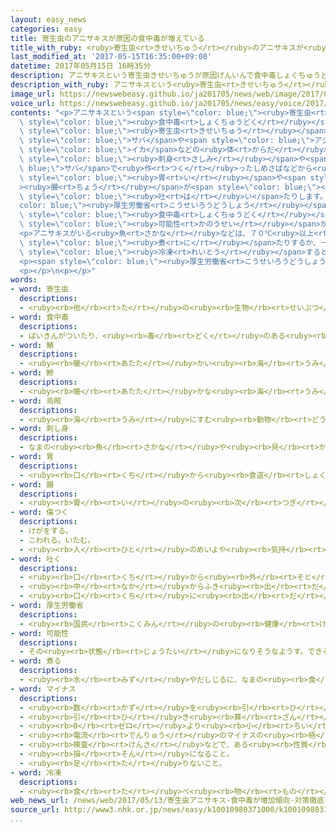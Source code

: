 ```yaml
---
layout: easy_news
categories: easy
title: 寄生虫のアニサキスが原因の食中毒が増えている
title_with_ruby: <ruby>寄生虫<rt>きせいちゅう</rt></ruby>のアニサキスが<ruby>原因<rt>げんいん</rt></ruby>の<ruby>食中毒<rt>しょくちゅうどく</rt></ruby>が<ruby>増<rt>ふ</rt></ruby>えている
last_modified_at: '2017-05-15T16:35:00+09:00'
datetime: 2017年05月15日 16時35分
description: アニサキスという寄生虫きせいちゅうが原因げんいんで食中毒しょくちゅうどくになる人ひとが増ふえています。
description_with_ruby: アニサキスという<ruby>寄生虫<rt>きせいちゅう</rt></ruby>が<ruby>原因<rt>げんいん</rt></ruby>で<ruby>食中毒<rt>しょくちゅうどく</rt></ruby>になる<ruby>人<rt>ひと</rt></ruby>が<ruby>増<rt>ふ</rt></ruby>えています。
image_url: https://newswebeasy.github.io/ja201705/news/web/image/2017/05/15/k10010980371000.jpg
voice_url: https://newswebeasy.github.io/ja201705/news/easy/voice/2017/05/15/k10010980371000.mp3
contents: "<p>アニサキスという<span style=\"color: blue;\"><ruby>寄生虫<rt>きせいちゅう</rt></ruby></span>が<ruby>原因<rt>げんいん</rt></ruby>で<span\
  \ style=\"color: blue;\"><ruby>食中毒<rt>しょくちゅうどく</rt></ruby></span>になる<ruby>人<rt>ひと</rt></ruby>が<ruby>増<rt>ふ</rt></ruby>えています。アニサキスは<ruby>魚<rt>さかな</rt></ruby>などの<ruby>体<rt>からだ</rt></ruby>にいる<span\
  \ style=\"color: blue;\"><ruby>寄生虫<rt>きせいちゅう</rt></ruby></span>です。<ruby>長<rt>なが</rt></ruby>さは２ｃｍ〜３ｃｍで、<ruby>糸<rt>いと</rt></ruby>のように<ruby>見<rt>み</rt></ruby>えます。<span\
  \ style=\"color: blue;\">サバ</span>や<span style=\"color: blue;\">アジ</span>、<span\
  \ style=\"color: blue;\">イカ</span>などの<ruby>体<rt>からだ</rt></ruby>の<ruby>中<rt>なか</rt></ruby>にいて、<span\
  \ style=\"color: blue;\"><ruby>刺身<rt>さしみ</rt></ruby></span>や<span style=\"color:\
  \ blue;\">サバ</span>で<ruby>作<rt>つく</rt></ruby>ったしめさばなどから<ruby>見<rt>み</rt></ruby>つかっています。アニサキスが<ruby>人<rt>ひと</rt></ruby>の<ruby>体<rt>からだ</rt></ruby>に<ruby>入<rt>はい</rt></ruby>ると、<span\
  \ style=\"color: blue;\"><ruby>胃<rt>い</rt></ruby></span>や<span style=\"color: blue;\"\
  ><ruby>腸<rt>ちょう</rt></ruby></span>が<span style=\"color: blue;\"><ruby>傷<rt>きず</rt></ruby>つい</span>て、しばらくの<ruby>間<rt>あいだ</rt></ruby>、おなかがとても<ruby>痛<rt>いた</rt></ruby>くなったり、<span\
  \ style=\"color: blue;\"><ruby>吐<rt>は</rt></ruby>い</span>たりします。</p>\n<p><span style=\"\
  color: blue;\"><ruby>厚生労働省<rt>こうせいろうどうしょう</rt></ruby></span>によると、アニサキスが<ruby>原因<rt>げんいん</rt></ruby>で<span\
  \ style=\"color: blue;\"><ruby>食中毒<rt>しょくちゅうどく</rt></ruby></span>になった<ruby>人<rt>ひと</rt></ruby>は、<ruby>今年<rt>ことし</rt></ruby>は４<ruby>月<rt>がつ</rt></ruby>の<ruby>終<rt>お</rt></ruby>わりまでに３２<ruby>人<rt>にん</rt></ruby>いました。２０１３<ruby>年<rt>ねん</rt></ruby>に<ruby>調<rt>しら</rt></ruby>べ<ruby>始<rt>はじ</rt></ruby>めてから<ruby>増<rt>ふ</rt></ruby>えていて、<ruby>去年<rt>きょねん</rt></ruby>は１２６<ruby>人<rt>にん</rt></ruby>いました。しかし、<ruby>国立感染症研究所<rt>こくりつかんせんしょうけんきゅうしょ</rt></ruby>は１<ruby>年<rt>ねん</rt></ruby>に７０００<ruby>人<rt>にん</rt></ruby><ruby>以上<rt>いじょう</rt></ruby>いる<span\
  \ style=\"color: blue;\"><ruby>可能性<rt>かのうせい</rt></ruby></span>があると<ruby>考<rt>かんが</rt></ruby>えています。</p>\n\
  <p>アニサキスがいる<ruby>魚<rt>さかな</rt></ruby>などは、７０℃<ruby>以上<rt>いじょう</rt></ruby>で<ruby>焼<rt>や</rt></ruby>いたり<span\
  \ style=\"color: blue;\"><ruby>煮<rt>に</rt></ruby></span>たりするか、－２０℃<ruby>以下<rt>いか</rt></ruby>で２４<ruby>時間<rt>じかん</rt></ruby><ruby>以上<rt>いじょう</rt></ruby><span\
  \ style=\"color: blue;\"><ruby>冷凍<rt>れいとう</rt></ruby></span>すると、<ruby>食<rt>た</rt></ruby>べても<ruby>問題<rt>もんだい</rt></ruby>はありません。</p>\n\
  <p><span style=\"color: blue;\"><ruby>厚生労働省<rt>こうせいろうどうしょう</rt></ruby></span>は、<ruby>魚<rt>さかな</rt></ruby>を<ruby>売<rt>う</rt></ruby>る<ruby>店<rt>みせ</rt></ruby>や<ruby>食堂<rt>しょくどう</rt></ruby>などに、<ruby>魚<rt>さかな</rt></ruby>などをしっかりチェックするように<ruby>言<rt>い</rt></ruby>っています。</p>\n\
  <p></p>\n<p></p>"
words:
- word: 寄生虫
  descriptions:
  - <ruby><rb>他</rb><rt>た</rt></ruby>の<ruby><rb>生物</rb><rt>せいぶつ</rt></ruby>に<ruby><rb>寄生</rb><rt>きせい</rt></ruby>して<ruby><rb>生活</rb><rt>せいかつ</rt></ruby>する<ruby><rb>虫</rb><rt>むし</rt></ruby>。
- word: 食中毒
  descriptions:
  - ばいきんがついたり、<ruby><rb>毒</rb><rt>どく</rt></ruby>のある<ruby><rb>食</rb><rt>た</rt></ruby>べ<ruby><rb>物</rb><rt>もの</rt></ruby>を、<ruby><rb>食</rb><rt>た</rt></ruby>べたり<ruby><rb>飲</rb><rt>の</rt></ruby>んだりして<ruby><rb>病気</rb><rt>びょうき</rt></ruby>になること。<ruby><rb>食</rb><rt>しょく</rt></ruby>あたり。
- word: 鯖
  descriptions:
  - <ruby><rb>暖</rb><rt>あたた</rt></ruby>かい<ruby><rb>海</rb><rt>うみ</rt></ruby>に<ruby><rb>群</rb><rt>む</rt></ruby>れを<ruby><rb>作</rb><rt>つく</rt></ruby>ってすむ<ruby><rb>魚</rb><rt>さかな</rt></ruby>。<ruby><rb>食用</rb><rt>しょくよう</rt></ruby>にする。
- word: 鰺
  descriptions:
  - <ruby><rb>暖</rb><rt>あたた</rt></ruby>かな<ruby><rb>海</rb><rt>うみ</rt></ruby>にすむ<ruby><rb>魚</rb><rt>さかな</rt></ruby>。<ruby><rb>背中</rb><rt>せなか</rt></ruby>は<ruby><rb>青</rb><rt>あお</rt></ruby>く、<ruby><rb>腹</rb><rt>はら</rt></ruby>は<ruby><rb>白</rb><rt>しろ</rt></ruby>い。<ruby><rb>体</rb><rt>からだ</rt></ruby>の<ruby><rb>側線</rb><rt>そくせん</rt></ruby>に<ruby><rb>沿</rb><rt>そ</rt></ruby>ってかたいうろこがある。
- word: 烏賊
  descriptions:
  - <ruby><rb>海</rb><rt>うみ</rt></ruby>にすむ<ruby><rb>動物</rb><rt>どうぶつ</rt></ruby>。スルメイカ・ヤリイカ・ホタルイカなど。<ruby><rb>胴</rb><rt>どう</rt></ruby>は<ruby><rb>細長</rb><rt>ほそなが</rt></ruby>いふくろの<ruby><rb>形</rb><rt>かたち</rt></ruby>で、一〇<ruby><rb>本</rb><rt>ぽん</rt></ruby>の<ruby><rb>足</rb><rt>あし</rt></ruby>が<ruby><rb>頭</rb><rt>あたま</rt></ruby>の<ruby><rb>部分</rb><rt>ぶぶん</rt></ruby>から<ruby><rb>出</rb><rt>で</rt></ruby>ている。<ruby><rb>敵</rb><rt>てき</rt></ruby>にあうと、すみをはいてにげる。
- word: 刺し身
  descriptions:
  - なまの<ruby><rb>魚</rb><rt>さかな</rt></ruby>や<ruby><rb>貝</rb><rt>かい</rt></ruby>などの<ruby><rb>肉</rb><rt>にく</rt></ruby>を、うすく<ruby><rb>切</rb><rt>き</rt></ruby>った<ruby><rb>食</rb><rt>た</rt></ruby>べ<ruby><rb>物</rb><rt>もの</rt></ruby>。
- word: 胃
  descriptions:
  - <ruby><rb>口</rb><rt>くち</rt></ruby>から<ruby><rb>食道</rb><rt>しょくどう</rt></ruby>でつながっている<ruby><rb>消化器官</rb><rt>しょうかきかん</rt></ruby>。<ruby><rb>食</rb><rt>た</rt></ruby>べたものをこなすところ。<ruby><rb>胃</rb><rt>い</rt></ruby>ぶくろ。
- word: 腸
  descriptions:
  - <ruby><rb>胃</rb><rt>い</rt></ruby>の<ruby><rb>次</rb><rt>つぎ</rt></ruby>にあって、<ruby><rb>食物</rb><rt>しょくもつ</rt></ruby>を<ruby><rb>消化</rb><rt>しょうか</rt></ruby>したり、<ruby><rb>栄養</rb><rt>えいよう</rt></ruby>や<ruby><rb>水分</rb><rt>すいぶん</rt></ruby>を<ruby><rb>吸</rb><rt>す</rt></ruby>い<ruby><rb>取</rb><rt>と</rt></ruby>ったりする<ruby><rb>器官</rb><rt>きかん</rt></ruby>。<ruby><rb>小腸</rb><rt>しょうちょう</rt></ruby>と<ruby><rb>大腸</rb><rt>だいちょう</rt></ruby>など。
- word: 傷つく
  descriptions:
  - けがをする。
  - こわれる。いたむ。
  - <ruby><rb>人</rb><rt>ひと</rt></ruby>のめいよや<ruby><rb>気持</rb><rt>きも</rt></ruby>ちがそこなわれる。
- word: 吐く
  descriptions:
  - <ruby><rb>口</rb><rt>くち</rt></ruby>から<ruby><rb>外</rb><rt>そと</rt></ruby>へ<ruby><rb>出</rb><rt>だ</rt></ruby>す。
  - <ruby><rb>中</rb><rt>なか</rt></ruby>からふき<ruby><rb>出</rb><rt>だ</rt></ruby>す。
  - <ruby><rb>口</rb><rt>くち</rt></ruby>に<ruby><rb>出</rb><rt>だ</rt></ruby>して<ruby><rb>言</rb><rt>い</rt></ruby>う。
- word: 厚生労働省
  descriptions:
  - <ruby><rb>国民</rb><rt>こくみん</rt></ruby>の<ruby><rb>健康</rb><rt>けんこう</rt></ruby>や<ruby><rb>生活</rb><rt>せいかつ</rt></ruby>を<ruby><rb>守</rb><rt>まも</rt></ruby>る<ruby><rb>仕事</rb><rt>しごと</rt></ruby>や、<ruby><rb>労働者</rb><rt>ろうどうしゃ</rt></ruby>が<ruby><rb>仕事</rb><rt>しごと</rt></ruby>を<ruby><rb>見</rb><rt>み</rt></ruby>つけるのを<ruby><rb>助</rb><rt>たす</rt></ruby>けたり、<ruby><rb>労働者</rb><rt>ろうどうしゃ</rt></ruby>を<ruby><rb>保護</rb><rt>ほご</rt></ruby>したりする<ruby><rb>国</rb><rt>くに</rt></ruby>の<ruby><rb>役所</rb><rt>やくしょ</rt></ruby>。<ruby><rb>厚労省</rb><rt>こうろうしょう</rt></ruby>。
- word: 可能性
  descriptions:
  - その<ruby><rb>状態</rb><rt>じょうたい</rt></ruby>になりそうなようす。できそうなようす。
- word: 煮る
  descriptions:
  - <ruby><rb>水</rb><rt>みず</rt></ruby>やだしじるに、なまの<ruby><rb>食</rb><rt>た</rt></ruby>べ<ruby><rb>物</rb><rt>もの</rt></ruby>を<ruby><rb>入</rb><rt>い</rt></ruby>れ、<ruby><rb>熱</rb><rt>ねつ</rt></ruby>を<ruby><rb>加</rb><rt>くわ</rt></ruby>えて<ruby><rb>食</rb><rt>た</rt></ruby>べられるようにする。
- word: マイナス
  descriptions:
  - <ruby><rb>数</rb><rt>かず</rt></ruby>を<ruby><rb>引</rb><rt>ひ</rt></ruby>くこと。
  - <ruby><rb>引</rb><rt>ひ</rt></ruby>き<ruby><rb>算</rb><rt>ざん</rt></ruby>のしるし。
  - <ruby><rb>0</rb><rt>ゼロ</rt></ruby>より<ruby><rb>小</rb><rt>ちい</rt></ruby>さな<ruby><rb>数</rb><rt>かず</rt></ruby>のしるし。
  - <ruby><rb>電流</rb><rt>でんりゅう</rt></ruby>のマイナスの<ruby><rb>極</rb><rt>きょく</rt></ruby>。<ruby><rb>陰極</rb><rt>いんきょく</rt></ruby>。
  - <ruby><rb>検査</rb><rt>けんさ</rt></ruby>などで、ある<ruby><rb>性質</rb><rt>せいしつ</rt></ruby>が<ruby><rb>表</rb><rt>あらわ</rt></ruby>れないこと。<ruby><rb>陰性</rb><rt>いんせい</rt></ruby>。
  - <ruby><rb>損</rb><rt>そん</rt></ruby>になること。
  - <ruby><rb>足</rb><rt>た</rt></ruby>りないこと。
- word: 冷凍
  descriptions:
  - <ruby><rb>食</rb><rt>た</rt></ruby>べ<ruby><rb>物</rb><rt>もの</rt></ruby>を<ruby><rb>長</rb><rt>なが</rt></ruby>くもたせるために、<ruby><rb>凍</rb><rt>こお</rt></ruby>らせること。
web_news_url: /news/web/2017/05/13/寄生虫アニサキス-食中毒が増加傾向-対策徹底を/
source_url: http://www3.nhk.or.jp/news/easy/k10010980371000/k10010980371000.html
...
```

